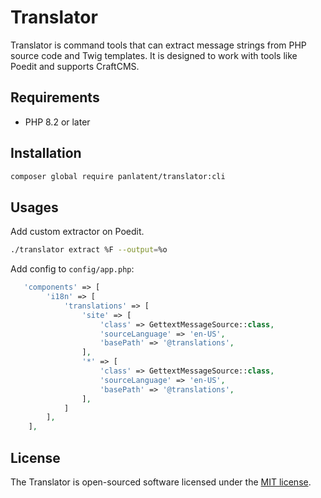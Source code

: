 Translator
===========

Translator is command tools that can extract message strings from PHP source code and Twig templates. 
It is designed to work with tools like Poedit and supports CraftCMS.

Requirements
------------
+ PHP 8.2 or later

Installation
------------

```bash
composer global require panlatent/translator:cli
```

Usages
------

Add custom extractor on Poedit. 

```bash
./translator extract %F --output=%o
```

Add config to `config/app.php`:
```php
   'components' => [
        'i18n' => [
            'translations' => [
                'site' => [
                    'class' => GettextMessageSource::class,
                    'sourceLanguage' => 'en-US',
                    'basePath' => '@translations',
                ],
                '*' => [
                    'class' => GettextMessageSource::class,
                    'sourceLanguage' => 'en-US',
                    'basePath' => '@translations',
                ],
            ]
        ],
    ],
```

License
-------
The Translator is open-sourced software licensed under the [MIT license](http://opensource.org/licenses/MIT).